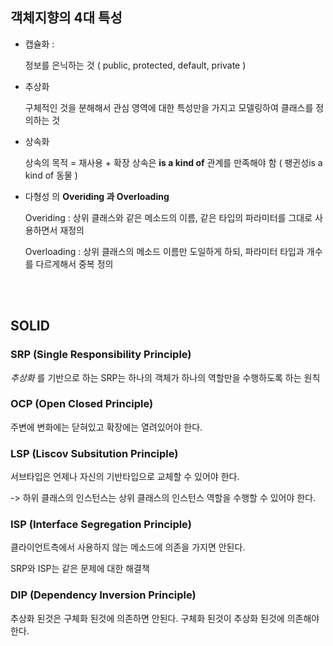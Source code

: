 ## 객체지향의 4대 특성

- 캡슐화 :

  정보를 은닉하는 것 ( public, protected, default, private )
- 추상화

  구체적인 것을 분해해서 관심 영역에 대한 특성만을 가지고 모델링하여 클래스를 정의하는 것
- 상속화

  상속의 목적 = 재사용 + 확장
  상속은 **is a kind of** 관계를 만족해야 함 ( 팽귄성is a kind of 동물 )
- 다형성
의
  **Overiding 과 Overloading**

  Overiding : 상위 클래스와 같은 메소드의 이름, 같은 타입의 파라미터를 그대로 사용하면서 재정의

  Overloading : 상위 클래스의 메소드 이름만 도일하게 하되, 파라미터 타입과 개수를 다르게해서 중복 정의

<br>
<br>

## SOLID

### SRP (Single Responsibility Principle)

*추상화* 를 기반으로 하는 SRP는 하나의 객체가 하나의 역할만을 수행하도록 하는 원칙

### OCP (Open Closed Principle)

주변에 변화에는 닫혀있고 확장에는 열려있어야 한다.

### LSP (Liscov Subsitution Principle)

서브타입은 언제나 자신의 기반타입으로 교체할 수 있어야 한다.

-> 하위 클래스의 인스턴스는 상위 클래스의 인스턴스 역할을 수행할 수 있어야 한다.

### ISP (Interface Segregation Principle)

클라이언트측에서 사용하지 않는 메소드에 의존을 가지면 안된다.

SRP와 ISP는 같은 문제에 대한 해결책

### DIP (Dependency Inversion Principle)

추상화 된것은 구체화 된것에 의존하면 안된다. 구체화 된것이 추상화 된것에 의존해야 한다.

